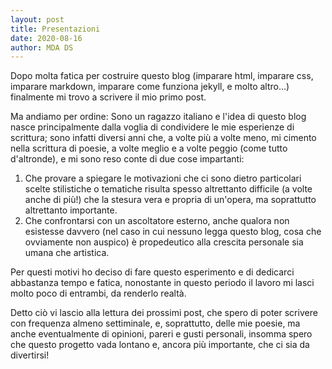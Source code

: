 ```yaml
---
layout: post
title: Presentazioni
date: 2020-08-16
author: MDA DS
---
```

Dopo molta fatica per costruire questo blog (imparare html, imparare css, imparare markdown, imparare come funziona jekyll, e molto altro...) finalmente mi trovo a scrivere il mio primo post.

Ma andiamo per ordine:
Sono un ragazzo italiano e l'idea di questo blog nasce principalmente dalla voglia di condividere le mie esperienze di scrittura;
sono infatti diversi anni che, a volte più a volte meno, mi cimento nella scrittura di poesie, a volte meglio e a volte peggio (come tutto d'altronde), e mi sono reso conte di due cose impartanti:
1. Che provare a spiegare le motivazioni che ci sono dietro particolari scelte stilistiche o tematiche risulta spesso altrettanto difficile (a volte anche di più!) che la stesura vera e propria di un'opera, ma soprattutto altrettanto importante.
2. Che confrontarsi con un ascoltatore esterno, anche qualora non esistesse davvero (nel caso in cui nessuno legga questo blog, cosa che ovviamente non auspico) è propedeutico alla crescita personale sia umana che artistica.

Per questi motivi ho deciso di fare questo esperimento e di dedicarci abbastanza tempo e fatica, nonostante in questo periodo il lavoro mi lasci molto poco di entrambi, da renderlo realtà.

Detto ciò vi lascio alla lettura dei prossimi post, che spero di poter scrivere con frequenza almeno settiminale, e, soprattutto, delle mie poesie, ma anche eventualmente di opinioni, pareri e gusti personali, insomma spero che questo progetto vada lontano e, ancora più importante, che ci sia da divertirsi!